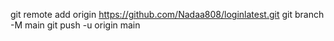 git remote add origin https://github.com/Nadaa808/loginlatest.git
git branch -M main
git push -u origin main